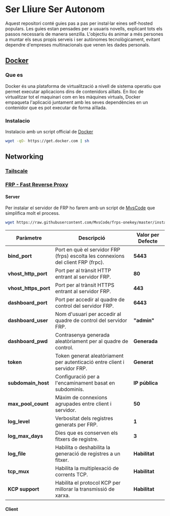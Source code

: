 
# Ser Lliure Ser Autonom
Aquest repositori conté guies pas a pas per instal·lar eines self-hosted populars. Les guies estan pensades per a usuaris novells, explicant tots els passos necessaris de manera senzilla. L'objectiu és animar a més persones a muntar els seus propis serveis i ser autònomes tecnològicament, evitant dependre d'empreses multinacionals que venen les dades personals.

## [Docker](https://github.com/docker)
### Que es
Docker és una plataforma de virtualització a nivell de sistema operatiu que permet executar aplicacions dins de contenidors aïllats. En lloc de virtualitzar tot el maquinari com en les màquines virtuals, Docker empaqueta l'aplicació juntament amb les seves dependències en un contenidor que es pot executar de forma aïllada.

### Instalacio
Instalacio amb un script official de [Docker](https://github.com/docker/docker-install)

```bash
wget -qO- https://get.docker.com | sh
```

## Networking
### [Tailscale](https://tailscale.com/)

### [FRP - Fast Reverse Proxy](https://github.com/fatedier/frp)
#### Server
Per instalar el servidor de FRP ho farem amb un script de [MvsCode](https://github.com/MvsCode) que simplifica molt el process.
```bash
wget https://raw.githubusercontent.com/MvsCode/frps-onekey/master/install-frps.sh -O ./install-frps.sh && chmod 700 ./install-frps.sh && ./install-frps.sh install
```
| **Paràmetre**           | **Descripció**                                                                      | **Valor per Defecte** |
|-------------------------|--------------------------------------------------------------------------------------|------------------------|
| **bind_port**           | Port en què el servidor FRP (frps) escolta les connexions del client FRP (frpc). | **5443**              |
| **vhost_http_port**     | Port per al trànsit HTTP entrant al servidor FRP.                                   | **80**                |
| **vhost_https_port**    | Port per al trànsit HTTPS entrant al servidor FRP.                                  | **443**               |
| **dashboard_port**      | Port per accedir al quadre de control del servidor FRP.                             | **6443**              |
| **dashboard_user**      | Nom d'usuari per accedir al quadre de control del servidor FRP.                      | **"admin"**           |
| **dashboard_pwd**       | Contrasenya generada aleatòriament per al quadre de control.                          | **Generada**          |
| **token**               | Token generat aleatòriament per autenticació entre client i servidor FRP.           | **Generat**            |
| **subdomain_host**      | Configuració per a l'encaminament basat en subdominis.                               | **IP pública**        |
| **max_pool_count**      | Màxim de connexions agrupades entre client i servidor.                                | **50**                 |
| **log_level**           | Verbositat dels registres generats per FRP.                                           | **1**                  |
| **log_max_days**        | Dies que es conserven els fitxers de registre.                                       | **3**                  |
| **log_file**            | Habilita o deshabilita la generació de registres a un fitxer.                         | **Habilitat**          |
| **tcp_mux**             | Habilita la multiplexació de corrents TCP.                                           | **Habilitat**          |
| **KCP support**         | Habilita el protocol KCP per millorar la transmissió de xarxa.                        | **Habilitat**          |

#### Client


